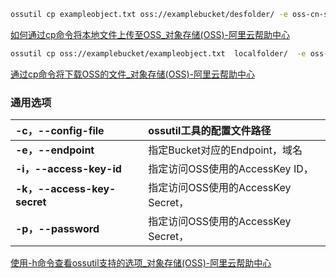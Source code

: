 ```bash
ossutil cp exampleobject.txt oss://examplebucket/desfolder/ -e oss-cn-shanghai.aliyuncs.com -i yourAccessKeyID  -k yourAccessKeySecret
```

[如何通过cp命令将本地文件上传至OSS_对象存储(OSS)-阿里云帮助中心](https://help.aliyun.com/zh/oss/developer-reference/upload-objects-6?spm=a2c4g.11186623.help-menu-31815.d_5_3_2_2_11_0.3cca58256GLkXh&scm=20140722.H_179388._.OR_help-T_cn~zh-V_1)

```bash
ossutil cp oss://examplebucket/exampleobject.txt  localfolder/  -e oss-cn-shanghai.aliyuncs.com -i yourAccessKeyID -k yourAccessKeySecret
```

[通过cp命令将下载OSS的文件_对象存储(OSS)-阿里云帮助中心](https://help.aliyun.com/zh/oss/developer-reference/download-objects-5?spm=a2c4g.11186623.help-menu-31815.d_5_3_2_2_11_1.12035436XzJWVN&scm=20140722.H_179389._.OR_help-T_cn~zh-V_1)



### 通用选项
| **<font style="color:rgb(24, 24, 24);">-c，--config-file</font>** | <font style="color:rgb(24, 24, 24);">ossutil工具的配置文件路径</font> |
| :--- | :--- |
| **<font style="color:rgb(24, 24, 24);">-e，--endpoint</font>** | <font style="color:rgb(24, 24, 24);">指定Bucket对应的Endpoint，域名</font> |
| **<font style="color:rgb(24, 24, 24);">-i，--access-key-id</font>** | <font style="color:rgb(24, 24, 24);">指定访问OSS使用的AccessKey ID，</font> |
| **<font style="color:rgb(24, 24, 24);">-k，--access-key-secret</font>** | <font style="color:rgb(24, 24, 24);">指定访问OSS使用的AccessKey Secret，</font> |
| **<font style="color:rgb(24, 24, 24);">-p，--password</font>** | <font style="color:rgb(24, 24, 24);">指定访问OSS使用的AccessKey Secret，</font> |


**<font style="color:rgb(24, 24, 24);"></font>**



[使用-h命令查看ossutil支持的选项_对象存储(OSS)-阿里云帮助中心](https://help.aliyun.com/zh/oss/developer-reference/view-options?spm=a2c4g.11186623.0.0.120357efWUmaW4#section-yhn-ko6-gqj)

